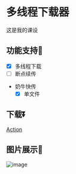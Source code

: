 # 多线程下载器
这是我的课设

## 功能支持🥰
- [x] 多线程下载
- [ ] 断点续传
- 奶牛快传
  - [x] 单文件
 
## 下载⏬
[Action](https://github.com/kitUIN/ShadowDownloader/actions)
## 图片展示🤗
![image](https://github.com/kitUIN/ShadowDownloader/assets/68675068/d0eea972-7dd3-4802-950b-33fbc618b8a8)
